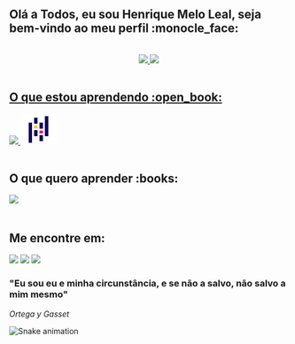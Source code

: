 <h2>Olá a Todos, eu sou Henrique Melo Leal, seja bem-vindo ao meu perfil :monocle_face:</h2>
<br>

<div align="center" style="display: inline_block">
  <a href="https://github.com/HenriqueMLDEV">
  <img height="160em" src="https://github-readme-stats.vercel.app/api?username=HenriqueMLDEV&show_icons=true&theme=nightowl&include_all_commits=true&count_private=true"/>
  <img height="160em" src="https://github-readme-stats.vercel.app/api/top-langs/?username=HenriqueMLDEV&layout=compact&langs_count=7&theme=nightowl"/>
</div>
<br>
  
 <h2 aling="center">O que estou aprendendo :open_book: </h2>
 <div aling="center" style="display: inline_block">
 <a href="https://github.com/HenriqueMLDEV">
  <img src="https://skillicons.dev/icons?i=html,css,javascript,mysql,java&theme=light" />
  </a>
  <img alt="Henrique-PDS" height="55" width="65" src="https://github.com/devicons/devicon/blob/master/icons/pandas/pandas-original.svg"> 
 
</div>
<br>
 
<h2 aling="center">O que quero aprender :books: </h2>
  
 <div style="display: inline_block">
    <a href="https://github.com/HenriqueMLDEV">
    <img src="https://skillicons.dev/icons?i=c,php,python,lua&theme=light" />
  </a>
 </div>
 
 </div>
<br>
    
  
  <h2>Me encontre em:</h2>
<div> 
 
  <a href = "mailto:hmleal7@gmail.com"><img src="https://img.shields.io/badge/-Gmail-%23333?style=for-the-badge&logo=gmail&logoColor=white" target="_blank"></a>
  <a href="https://www.linkedin.com/in/henrique-m-5a761511b/" target="_blank"><img src="https://img.shields.io/badge/-LinkedIn-%230077B5?style=for-the-badge&logo=linkedin&logoColor=white" target="_blank"></a>
 <a href="https://www.instagram.com/henrique.meloleal/" target="_blank"><img src="https://img.shields.io/badge/-Instagram-%23E4405F?style=for-the-badge&logo=instagram&logoColor=white" target="_blank"></a><br>
 </div>

 ###
  
<h3> "Eu sou eu e minha circunstância, e se não a salvo, não salvo a mim mesmo" </h3>  <i> Ortega y Gasset </i> 
  
![Snake animation](https://github.com/devemdobro/devemdobro/blob/output/github-contribution-grid-snake.svg)
